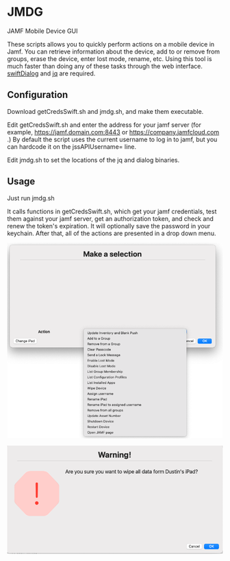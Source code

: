 # JMDG
 JAMF Mobile Device GUI

 These scripts allows you to quickly perform actions on a mobile device in Jamf. You can retrieve information about the device, add to or remove from groups, erase the device, enter lost mode, rename, etc. Using this tool is much faster than doing any of these tasks through the web interface. [swiftDialog](https://github.com/bartreardon/swiftDialog) and [jq](https://github.com/bartreardon/swiftDialog) are required.


 ## Configuration
 Download getCredsSwift.sh and jmdg.sh, and make them executable.

Edit getCredsSwift.sh and enter the address for your jamf server (for example, https://jamf.domain.com:8443 or https://company.jamfcloud.com .) By default the script uses the current username to log in to jamf, but you can hardcode it on the jssAPIUsername= line.

Edit jmdg.sh to set the locations of the jq and dialog binaries.

## Usage
Just run jmdg.sh

It calls functions in getCredsSwift.sh, which get your jamf credentials, test them against your jamf server, get an authorization token, and check and renew the token's expiration. It will optionally save the password in your keychain. After that, all of the actions are presented in a drop down menu.


 ![Available Actions](/images/choices.png "Available actions")

 ![Warning Message](/images/warning.png "Warning. message")
